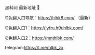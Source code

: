 黑料网 最新地址 👋

⏰免翻入口导航：https://hlbk8.com/ （最新）

⏰免翻入口1：https://jyfru.h9uhlbk.com/

⏰免翻入口2：https://mnthlbk.com/

telegram:https://t.me/hlbk_zx
